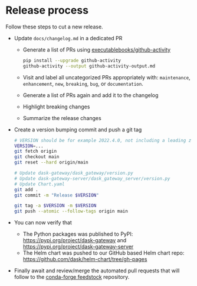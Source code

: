 # Release process

Follow these steps to cut a new release.

- Update `docs/changelog.md` in a dedicated PR

  - Generate a list of PRs using [executablebooks/github-activity](https://github.com/executablebooks/github-activity)

    ```bash
    pip install --upgrade github-activity
    github-activity --output github-activity-output.md
    ```

  - Visit and label all uncategorized PRs appropriately with: `maintenance`, `enhancement`, `new`, `breaking`, `bug`, or `documentation`.
  - Generate a list of PRs again and add it to the changelog
  - Highlight breaking changes
  - Summarize the release changes

- Create a version bumping commit and push a git tag

  ```bash
  # VERSION should be for example 2022.4.0, not including a leading zero in the month!
  VERSION=...
  git fetch origin
  git checkout main
  git reset --hard origin/main

  # Update dask-gateway/dask_gateway/version.py
  # Update dask-gateway-server/dask_gateway_server/version.py
  # Update Chart.yaml
  git add .
  git commit -m "Release $VERSION"

  git tag -a $VERSION -m $VERSION
  git push --atomic --follow-tags origin main
  ```

- You can now verify that

  - The Python packages was published to PyPI: https://pypi.org/project/dask-gateway and https://pypi.org/project/dask-gateway-server
  - The Helm chart was pushed to our GitHub based Helm chart repo: https://github.com/dask/helm-chart/tree/gh-pages

- Finally await and review/merge the automated pull requests that will follow to the [conda-forge feedstock](https://github.com/conda-forge/dask-gateway-feedstock/pulls) repository.
